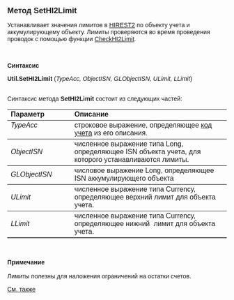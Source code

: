 ﻿<html>
<head>
<title>SetHI2Limit</title>
</head>

<body>

<p><strong><font size="4" face="Arial">Метод SetHI2Limit</font></strong></p>

<p><font face="Arial">Устанавливает значения лимитов в
<a href="../../../Database/Hirest2.html"> HIREST2</a> по объекту учета и 
аккумулирующему объекту. Лимиты проверяются во время проведения проводок с 
помощью функции
<a href="CheckHI2Limit.html">CheckHI2Limit</a>.</font></p>

<p class="label">&nbsp;</p>

<p class="label"><font face="Arial"><b>Синтаксис</b></font></p>

<p><font face="Arial"><strong>Util.SetHI2Limit</strong> (<em>TypeAcc, 
ObjectISN, GLObjectISN, ULimit, LLimit</em>)</font></p>

<p><font face="Arial"><br>
Синтаксис метода<strong> SetHI2Limit</strong> состоит из следующих частей:</font></p>

<table border="1" cellPadding="5" cols="2" frame="below" rules="rows">
<TBODY>
  <tr vAlign="top">
    <td class="label" width="29%"><font face="Arial"><b>Параметр</b></font></td>
    <td class="label" width="71%"><font face="Arial"><strong>Описание</strong></font></td>
  </tr>
  <tr vAlign="top">
    <td width="29%"><font face="Arial"><em>TypeAcc</em></font></td>
    <td width="71%"><font face="Arial">строковое выражение, 
	определяющее <a href="../../../Defs/Accounting.html">код учета</a> из его 
	описания.</font></td>
  </tr>
  <tr>
    <td width="29%"><font face="Arial"><em>ObjectISN</em></font></td>
    <td width="71%"><font face="Arial">численное выражение типа Long, 
	определяющее ISN объекта учета, для которого устанавливаются лимиты.</font></td>
  </tr>
  <tr>
    <td width="29%"><font face="Arial"><em>GLObjectISN</em></font></td>
    <td width="71%"><font face="Arial">числовое выражение Long, 
	определяющее ISN аккумулирующего объекта</font></td>
  </tr>
  <tr>
    <td width="29%"><font face="Arial"><em>ULimit</em></font></td>
    <td width="71%"><font face="Arial">численное выражение типа 
	Currency, определяющее верхний лимит для объекта учета.</font></td>
  </tr>
  <tr>
    <td width="29%"><font face="Arial"><em>LLimit</em></font></td>
    <td width="71%"><font face="Arial">численное выражение типа 
	Currency, определяющее нижний&nbsp; лимит для объекта учета.</font></td>
  </tr>
</TBODY>
</table>

<p class="label">&nbsp;</p>

<p class="label"><font face="Arial"><b>Примечание<br>
</b><br>
Лимиты полезны для наложения ограничений на остатки счетов.</font></p>

<p class="label"><font face="Arial"><a href="SetLimit.html">См. также</a></font></p>

</body>
</html>
